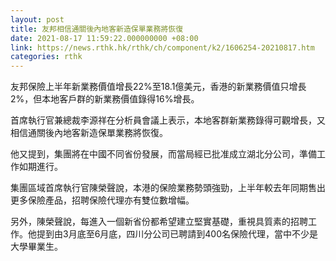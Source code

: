 ```yaml
---
layout: post
title: 友邦相信通關後內地客新造保單業務將恢復
date: 2021-08-17 11:59:22.000000000 +08:00
link: https://news.rthk.hk/rthk/ch/component/k2/1606254-20210817.htm
categories: rthk
---
```


友邦保險上半年新業務價值增長22%至18.1億美元，香港的新業務價值只增長2%，但本地客戶群的新業務價值錄得16%增長。

首席執行官兼總裁李源祥在分析員會議上表示，本地客群新業務錄得可觀增長，又相信通關後內地客新造保單業務將恢復。

他又提到，集團將在中國不同省份發展，而當局經已批准成立湖北分公司，準備工作如期進行。

集團區域首席執行官陳榮聲說，本港的保險業務勢頭強勁，上半年較去年同期售出更多保險產品，招聘保險代理亦有雙位數增幅。

另外，陳榮聲說，每進入一個新省份都希望建立堅實基礎，重視具質素的招聘工作。他提到由3月底至6月底，四川分公司已聘請到400名保險代理，當中不少是大學畢業生。
